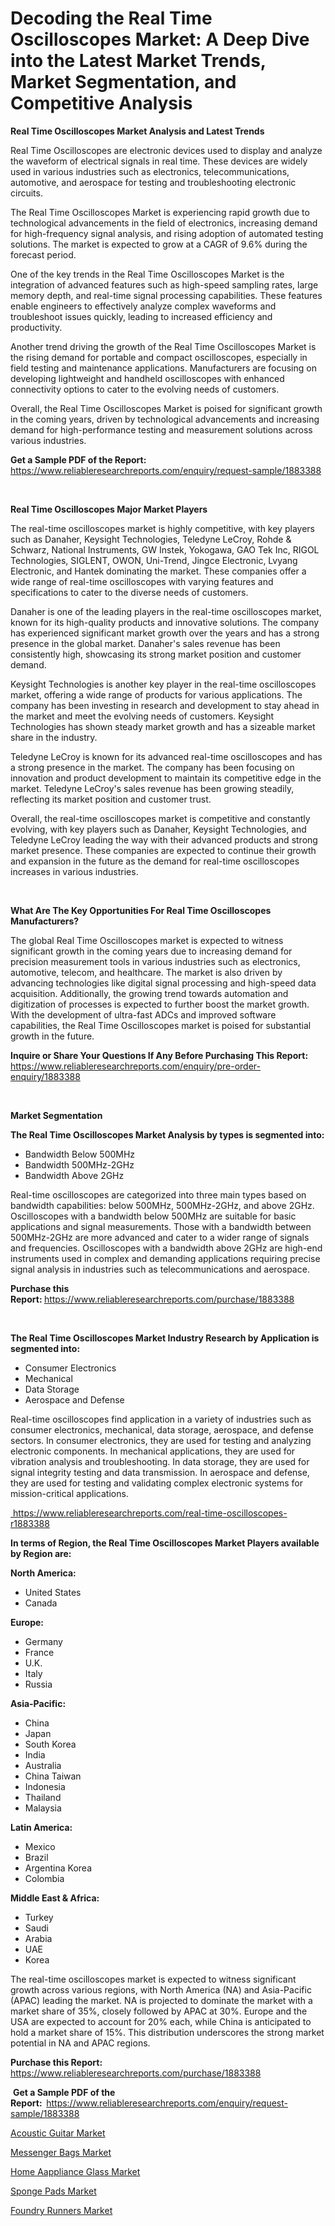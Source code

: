 <p><h1>Decoding the Real Time Oscilloscopes Market: A Deep Dive into the Latest Market Trends, Market Segmentation, and Competitive Analysis</h1></p><p><strong>Real Time Oscilloscopes Market Analysis and Latest Trends</strong></p>
<p><p>Real Time Oscilloscopes are electronic devices used to display and analyze the waveform of electrical signals in real time. These devices are widely used in various industries such as electronics, telecommunications, automotive, and aerospace for testing and troubleshooting electronic circuits.</p><p>The Real Time Oscilloscopes Market is experiencing rapid growth due to technological advancements in the field of electronics, increasing demand for high-frequency signal analysis, and rising adoption of automated testing solutions. The market is expected to grow at a CAGR of 9.6% during the forecast period.</p><p>One of the key trends in the Real Time Oscilloscopes Market is the integration of advanced features such as high-speed sampling rates, large memory depth, and real-time signal processing capabilities. These features enable engineers to effectively analyze complex waveforms and troubleshoot issues quickly, leading to increased efficiency and productivity.</p><p>Another trend driving the growth of the Real Time Oscilloscopes Market is the rising demand for portable and compact oscilloscopes, especially in field testing and maintenance applications. Manufacturers are focusing on developing lightweight and handheld oscilloscopes with enhanced connectivity options to cater to the evolving needs of customers.</p><p>Overall, the Real Time Oscilloscopes Market is poised for significant growth in the coming years, driven by technological advancements and increasing demand for high-performance testing and measurement solutions across various industries.</p></p>
<p><strong>Get a Sample PDF of the Report:&nbsp;</strong> <a href="https://www.reliableresearchreports.com/enquiry/request-sample/1883388">https://www.reliableresearchreports.com/enquiry/request-sample/1883388</a></p>
<p>&nbsp;</p>
<p><strong>Real Time Oscilloscopes Major Market Players</strong></p>
<p><p>The real-time oscilloscopes market is highly competitive, with key players such as Danaher, Keysight Technologies, Teledyne LeCroy, Rohde & Schwarz, National Instruments, GW Instek, Yokogawa, GAO Tek Inc, RIGOL Technologies, SIGLENT, OWON, Uni-Trend, Jingce Electronic, Lvyang Electronic, and Hantek dominating the market. These companies offer a wide range of real-time oscilloscopes with varying features and specifications to cater to the diverse needs of customers.</p><p>Danaher is one of the leading players in the real-time oscilloscopes market, known for its high-quality products and innovative solutions. The company has experienced significant market growth over the years and has a strong presence in the global market. Danaher's sales revenue has been consistently high, showcasing its strong market position and customer demand.</p><p>Keysight Technologies is another key player in the real-time oscilloscopes market, offering a wide range of products for various applications. The company has been investing in research and development to stay ahead in the market and meet the evolving needs of customers. Keysight Technologies has shown steady market growth and has a sizeable market share in the industry.</p><p>Teledyne LeCroy is known for its advanced real-time oscilloscopes and has a strong presence in the market. The company has been focusing on innovation and product development to maintain its competitive edge in the market. Teledyne LeCroy's sales revenue has been growing steadily, reflecting its market position and customer trust.</p><p>Overall, the real-time oscilloscopes market is competitive and constantly evolving, with key players such as Danaher, Keysight Technologies, and Teledyne LeCroy leading the way with their advanced products and strong market presence. These companies are expected to continue their growth and expansion in the future as the demand for real-time oscilloscopes increases in various industries.</p></p>
<p>&nbsp;</p>
<p><strong>What Are The Key Opportunities For Real Time Oscilloscopes Manufacturers?</strong></p>
<p><p>The global Real Time Oscilloscopes market is expected to witness significant growth in the coming years due to increasing demand for precision measurement tools in various industries such as electronics, automotive, telecom, and healthcare. The market is also driven by advancing technologies like digital signal processing and high-speed data acquisition. Additionally, the growing trend towards automation and digitization of processes is expected to further boost the market growth. With the development of ultra-fast ADCs and improved software capabilities, the Real Time Oscilloscopes market is poised for substantial growth in the future.</p></p>
<p><strong>Inquire or Share Your Questions If Any Before Purchasing This Report:</strong> <a href="https://www.reliableresearchreports.com/enquiry/pre-order-enquiry/1883388">https://www.reliableresearchreports.com/enquiry/pre-order-enquiry/1883388</a></p>
<p>&nbsp;</p>
<p><strong>Market Segmentation</strong></p>
<p><strong>The Real Time Oscilloscopes Market Analysis by types is segmented into:</strong></p>
<p><ul><li>Bandwidth Below 500MHz</li><li>Bandwidth 500MHz-2GHz</li><li>Bandwidth Above 2GHz</li></ul></p>
<p><p>Real-time oscilloscopes are categorized into three main types based on bandwidth capabilities: below 500MHz, 500MHz-2GHz, and above 2GHz. Oscilloscopes with a bandwidth below 500MHz are suitable for basic applications and signal measurements. Those with a bandwidth between 500MHz-2GHz are more advanced and cater to a wider range of signals and frequencies. Oscilloscopes with a bandwidth above 2GHz are high-end instruments used in complex and demanding applications requiring precise signal analysis in industries such as telecommunications and aerospace.</p></p>
<p><strong>Purchase this Report:&nbsp;</strong><a href="https://www.reliableresearchreports.com/purchase/1883388">https://www.reliableresearchreports.com/purchase/1883388</a></p>
<p>&nbsp;</p>
<p><strong>The Real Time Oscilloscopes Market Industry Research by Application is segmented into:</strong></p>
<p><ul><li>Consumer Electronics</li><li>Mechanical</li><li>Data Storage</li><li>Aerospace and Defense</li></ul></p>
<p><p>Real-time oscilloscopes find application in a variety of industries such as consumer electronics, mechanical, data storage, aerospace, and defense sectors. In consumer electronics, they are used for testing and analyzing electronic components. In mechanical applications, they are used for vibration analysis and troubleshooting. In data storage, they are used for signal integrity testing and data transmission. In aerospace and defense, they are used for testing and validating complex electronic systems for mission-critical applications.</p></p>
<p><a href="https://www.reliableresearchreports.com/real-time-oscilloscopes-r1883388">&nbsp;https://www.reliableresearchreports.com/real-time-oscilloscopes-r1883388</a></p>
<p><strong>In terms of Region, the Real Time Oscilloscopes Market Players available by Region are:</strong></p>
<p>
    <p> <strong> North America: </strong>
        <ul>
            <li>United States</li>
            <li>Canada</li>
        </ul>
        </p> 
    <p> <strong> Europe: </strong>
        <ul>
            <li>Germany</li>
            <li>France</li>
            <li>U.K.</li>
            <li>Italy</li>
            <li>Russia</li>
        </ul>
        </p> 
    <p> <strong> Asia-Pacific: </strong>
        <ul>
            <li>China</li>
            <li>Japan</li>
            <li>South Korea</li>
            <li>India</li>
            <li>Australia</li>
            <li>China Taiwan</li>
            <li>Indonesia</li>
            <li>Thailand</li>
            <li>Malaysia</li>
        </ul>
        </p> 
    <p> <strong> Latin America: </strong>
        <ul>
            <li>Mexico</li>
            <li>Brazil</li>
            <li>Argentina Korea</li>
            <li>Colombia</li>
        </ul>
        </p> 
    <p> <strong> Middle East & Africa: </strong>
        <ul>
            <li>Turkey</li>
            <li>Saudi</li>
            <li>Arabia</li>
            <li>UAE</li>
            <li>Korea</li>
        </ul>
    </p>
    </p>
<p><p>The real-time oscilloscopes market is expected to witness significant growth across various regions, with North America (NA) and Asia-Pacific (APAC) leading the market. NA is projected to dominate the market with a market share of 35%, closely followed by APAC at 30%. Europe and the USA are expected to account for 20% each, while China is anticipated to hold a market share of 15%. This distribution underscores the strong market potential in NA and APAC regions.</p></p>
<p><strong>Purchase this Report: </strong><a href="https://www.reliableresearchreports.com/purchase/1883388">https://www.reliableresearchreports.com/purchase/1883388</a></p>
<p>&nbsp;<strong>Get a Sample PDF of the Report:&nbsp;&nbsp;</strong><a href="https://www.reliableresearchreports.com/enquiry/request-sample/1883388">https://www.reliableresearchreports.com/enquiry/request-sample/1883388</a></p>
<p><strong></strong></p>
<p><p><a href="https://medium.com/@amelia.martin5698/acoustic-guitar-industry-analysis-report-its-market-size-share-trends-by-application-region-6b80f4a10457">Acoustic Guitar Market</a></p><p><a href="https://medium.com/@leneciacharles/messenger-bags-market-size-growth-and-industry-analysis-by-market-segmentation-and-regional-45302aa25c7c">Messenger Bags Market</a></p><p><a href="https://github.com/lnamivez37/Market-Research-Report-List-1/blob/main/home-aappliance-glass-market.md">Home Aappliance Glass Market</a></p><p><a href="https://medium.com/@emma.white454357/sponge-pads-market-size-market-segmentation-market-trends-and-growth-analysis-forecast-till-2031-c65ce89758d7">Sponge Pads Market</a></p><p><a href="https://github.com/lylyparadise/Market-Research-Report-List-4/blob/main/foundry-runners-market.md">Foundry Runners Market</a></p></p>